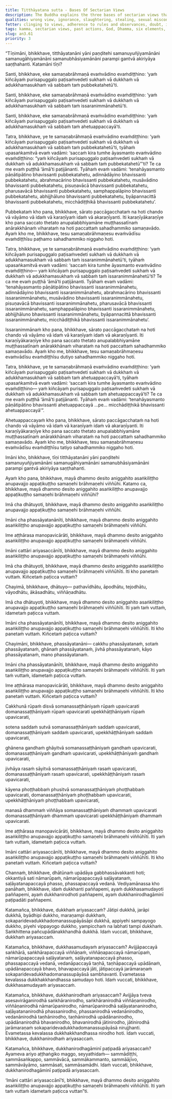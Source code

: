 ```yaml
---
title: Titthāyatana sutta - Bases Of Sectarian Views
description: The Buddha explains the three bases of sectarian views that when closely examined, culminate in inaction. He then shares the Dhamma that is irrefutable, undefiled, blameless, and not disapproved of by the wise.
qualities: wrong view, ignorance, slaughtering, stealing, sexual misconduct, wrong speech, greed, aversion, weak in effort, muddle-mindedness, happiness, displeasure, equanimity, suffering
fetter: clinging to views, adherence to rules and observances, doubt, ignorance
tags: kamma, sectarian views, past actions, God, Dhamma, six elements, earth, water, fire, air, space, consciousness, six sense bases, eighteen mental explorations, four noble truths, suffering, dependent origination, dependent co-arising, ignorance, intentional constructs, name and form, six sense bases, felt experience, feeling, craving, clinging, appropriation, grasping, existence, birth, death an, an3
slug: an3.61
priority: 3
---
```


“Tīṇimāni, bhikkhave, titthāyatanāni yāni paṇḍitehi samanuyuñjiyamānāni samanugāhiyamānāni samanubhāsiyamānāni parampi gantvā akiriyāya saṇṭhahanti. Katamāni tīṇi?

Santi, bhikkhave, eke samaṇabrāhmaṇā evaṁvādino evaṁdiṭṭhino: ‘yaṁ kiñcāyaṁ purisapuggalo paṭisaṁvedeti sukhaṁ vā dukkhaṁ vā adukkhamasukhaṁ vā sabbaṁ taṁ pubbekatahetū’ti.

Santi, bhikkhave, eke samaṇabrāhmaṇā evaṁvādino evaṁdiṭṭhino: ‘yaṁ kiñcāyaṁ purisapuggalo paṭisaṁvedeti sukhaṁ vā dukkhaṁ vā adukkhamasukhaṁ vā sabbaṁ taṁ issaranimmānahetū’ti.

Santi, bhikkhave, eke samaṇabrāhmaṇā evaṁvādino evaṁdiṭṭhino: ‘yaṁ kiñcāyaṁ purisapuggalo paṭisaṁvedeti sukhaṁ vā dukkhaṁ vā adukkhamasukhaṁ vā sabbaṁ taṁ ahetuappaccayā’ti.

Tatra, bhikkhave, ye te samaṇabrāhmaṇā evaṁvādino evaṁdiṭṭhino: ‘yaṁ kiñcāyaṁ purisapuggalo paṭisaṁvedeti sukhaṁ vā dukkhaṁ vā adukkhamasukhaṁ vā sabbaṁ taṁ pubbekatahetū’ti, tyāhaṁ upasaṅkamitvā evaṁ vadāmi: ‘saccaṁ kira tumhe āyasmanto evaṁvādino evaṁdiṭṭhino: “yaṁ kiñcāyaṁ purisapuggalo paṭisaṁvedeti sukhaṁ vā dukkhaṁ vā adukkhamasukhaṁ vā sabbaṁ taṁ pubbekatahetū”’ti? Te ca me evaṁ puṭṭhā ‘āmā’ti paṭijānanti. Tyāhaṁ evaṁ vadāmi: ‘tenahāyasmanto pāṇātipātino bhavissanti pubbekatahetu, adinnādāyino bhavissanti pubbekatahetu, abrahmacārino bhavissanti pubbekatahetu, musāvādino bhavissanti pubbekatahetu, pisuṇavācā bhavissanti pubbekatahetu, pharusavācā bhavissanti pubbekatahetu, samphappalāpino bhavissanti pubbekatahetu, abhijjhāluno bhavissanti pubbekatahetu, byāpannacittā bhavissanti pubbekatahetu, micchādiṭṭhikā bhavissanti pubbekatahetu’.

Pubbekataṁ kho pana, bhikkhave, sārato paccāgacchataṁ na hoti chando vā vāyāmo vā idaṁ vā karaṇīyaṁ idaṁ vā akaraṇīyanti. Iti karaṇīyākaraṇīye kho pana saccato thetato anupalabbhiyamāne muṭṭhassatīnaṁ anārakkhānaṁ viharataṁ na hoti paccattaṁ sahadhammiko samaṇavādo. Ayaṁ kho me, bhikkhave, tesu samaṇabrāhmaṇesu evaṁvādīsu evaṁdiṭṭhīsu paṭhamo sahadhammiko niggaho hoti.

Tatra, bhikkhave, ye te samaṇabrāhmaṇā evaṁvādino evaṁdiṭṭhino: ‘yaṁ kiñcāyaṁ purisapuggalo paṭisaṁvedeti sukhaṁ vā dukkhaṁ vā adukkhamasukhaṁ vā sabbaṁ taṁ issaranimmānahetū’ti, tyāhaṁ upasaṅkamitvā evaṁ vadāmi: ‘saccaṁ kira tumhe āyasmanto evaṁvādino evaṁdiṭṭhino— yaṁ kiñcāyaṁ purisapuggalo paṭisaṁvedeti sukhaṁ vā dukkhaṁ vā adukkhamasukhaṁ vā sabbaṁ taṁ issaranimmānahetū’ti? Te ca me evaṁ puṭṭhā ‘āmā’ti paṭijānanti. Tyāhaṁ evaṁ vadāmi: ‘tenahāyasmanto pāṇātipātino bhavissanti issaranimmānahetu, adinnādāyino bhavissanti issaranimmānahetu, abrahmacārino bhavissanti issaranimmānahetu, musāvādino bhavissanti issaranimmānahetu, pisuṇavācā bhavissanti issaranimmānahetu, pharusavācā bhavissanti issaranimmānahetu, samphappalāpino bhavissanti issaranimmānahetu, abhijjhāluno bhavissanti issaranimmānahetu, byāpannacittā bhavissanti issaranimmānahetu, micchādiṭṭhikā bhavissanti issaranimmānahetu’.

Issaranimmānaṁ kho pana, bhikkhave, sārato paccāgacchataṁ na hoti chando vā vāyāmo vā idaṁ vā karaṇīyaṁ idaṁ vā akaraṇīyanti. Iti karaṇīyākaraṇīye kho pana saccato thetato anupalabbhiyamāne muṭṭhassatīnaṁ anārakkhānaṁ viharataṁ na hoti paccattaṁ sahadhammiko samaṇavādo. Ayaṁ kho me, bhikkhave, tesu samaṇabrāhmaṇesu evaṁvādīsu evaṁdiṭṭhīsu dutiyo sahadhammiko niggaho hoti.

Tatra, bhikkhave, ye te samaṇabrāhmaṇā evaṁvādino evaṁdiṭṭhino: ‘yaṁ kiñcāyaṁ purisapuggalo paṭisaṁvedeti sukhaṁ vā dukkhaṁ vā adukkhamasukhaṁ vā sabbaṁ taṁ ahetuappaccayā’ti, tyāhaṁ upasaṅkamitvā evaṁ vadāmi: ‘saccaṁ kira tumhe āyasmanto evaṁvādino evaṁdiṭṭhino— yaṁ kiñcāyaṁ purisapuggalo paṭisaṁvedeti sukhaṁ vā dukkhaṁ vā adukkhamasukhaṁ vā sabbaṁ taṁ ahetuappaccayā’ti? Te ca me evaṁ puṭṭhā ‘āmā’ti paṭijānanti. Tyāhaṁ evaṁ vadāmi: ‘tenahāyasmanto pāṇātipātino bhavissanti ahetuappaccayā …pe… micchādiṭṭhikā bhavissanti ahetuappaccayā’”.

Ahetuappaccayaṁ kho pana, bhikkhave, sārato paccāgacchataṁ na hoti chando vā vāyāmo vā idaṁ vā karaṇīyaṁ idaṁ vā akaraṇīyanti. Iti karaṇīyākaraṇīye kho pana saccato thetato anupalabbhiyamāne muṭṭhassatīnaṁ anārakkhānaṁ viharataṁ na hoti paccattaṁ sahadhammiko samaṇavādo. Ayaṁ kho me, bhikkhave, tesu samaṇabrāhmaṇesu evaṁvādīsu evaṁdiṭṭhīsu tatiyo sahadhammiko niggaho hoti.

Imāni kho, bhikkhave, tīṇi titthāyatanāni yāni paṇḍitehi samanuyuñjiyamānāni samanugāhiyamānāni samanubhāsiyamānāni parampi gantvā akiriyāya saṇṭhahanti.

Ayaṁ kho pana, bhikkhave, mayā dhammo desito aniggahito asaṅkiliṭṭho anupavajjo appaṭikuṭṭho samaṇehi brāhmaṇehi viññūhi. Katamo ca, bhikkhave, mayā dhammo desito aniggahito asaṅkiliṭṭho anupavajjo appaṭikuṭṭho samaṇehi brāhmaṇehi viññūhi?

Imā cha dhātuyoti, bhikkhave, mayā dhammo desito aniggahito asaṅkiliṭṭho anupavajjo appaṭikuṭṭho samaṇehi brāhmaṇehi viññūhi.

Imāni cha phassāyatanānīti, bhikkhave, mayā dhammo desito aniggahito asaṅkiliṭṭho anupavajjo appaṭikuṭṭho samaṇehi brāhmaṇehi viññūhi.

Ime aṭṭhārasa manopavicārāti, bhikkhave, mayā dhammo desito aniggahito asaṅkiliṭṭho anupavajjo appaṭikuṭṭho samaṇehi brāhmaṇehi viññūhi.

Imāni cattāri ariyasaccānīti, bhikkhave, mayā dhammo desito aniggahito asaṅkiliṭṭho anupavajjo appaṭikuṭṭho samaṇehi brāhmaṇehi viññūhi.

Imā cha dhātuyoti, bhikkhave, mayā dhammo desito aniggahito asaṅkiliṭṭho anupavajjo appaṭikuṭṭho samaṇehi brāhmaṇehi viññūhīti. Iti kho panetaṁ vuttaṁ. Kiñcetaṁ paṭicca vuttaṁ?

Chayimā, bhikkhave, dhātuyo— pathavīdhātu, āpodhātu, tejodhātu, vāyodhātu, ākāsadhātu, viññāṇadhātu.

Imā cha dhātuyoti, bhikkhave, mayā dhammo desito aniggahito asaṅkiliṭṭho anupavajjo appaṭikuṭṭho samaṇehi brāhmaṇehi viññūhīti. Iti yaṁ taṁ vuttaṁ, idametaṁ paṭicca vuttaṁ.

Imāni cha phassāyatanānīti, bhikkhave, mayā dhammo desito aniggahito asaṅkiliṭṭho anupavajjo appaṭikuṭṭho samaṇehi brāhmaṇehi viññūhīti. Iti kho panetaṁ vuttaṁ. Kiñcetaṁ paṭicca vuttaṁ?

Chayimāni, bhikkhave, phassāyatanāni— cakkhu phassāyatanaṁ, sotaṁ phassāyatanaṁ, ghānaṁ phassāyatanaṁ, jivhā phassāyatanaṁ, kāyo phassāyatanaṁ, mano phassāyatanaṁ.

Imāni cha phassāyatanānīti, bhikkhave, mayā dhammo desito aniggahito asaṅkiliṭṭho anupavajjo appaṭikuṭṭho samaṇehi brāhmaṇehi viññūhīti. Iti yaṁ taṁ vuttaṁ, idametaṁ paṭicca vuttaṁ.

Ime aṭṭhārasa manopavicārāti, bhikkhave, mayā dhammo desito aniggahito asaṅkiliṭṭho anupavajjo appaṭikuṭṭho samaṇehi brāhmaṇehi viññūhīti. Iti kho panetaṁ vuttaṁ. Kiñcetaṁ paṭicca vuttaṁ?

Cakkhunā rūpaṁ disvā somanassaṭṭhāniyaṁ rūpaṁ upavicarati domanassaṭṭhāniyaṁ rūpaṁ upavicarati upekkhāṭṭhāniyaṁ rūpaṁ upavicarati,

sotena saddaṁ sutvā somanassaṭṭhāniyaṁ saddaṁ upavicarati, domanassaṭṭhāniyaṁ saddaṁ upavicarati, upekkhāṭṭhāniyaṁ saddaṁ upavicarati,

ghānena gandhaṁ ghāyitvā somanassaṭṭhāniyaṁ gandhaṁ upavicarati, domanassaṭṭhāniyaṁ gandhaṁ upavicarati, upekkhāṭṭhāniyaṁ gandhaṁ upavicarati,

jivhāya rasaṁ sāyitvā somanassaṭṭhāniyaṁ rasaṁ upavicarati, domanassaṭṭhāniyaṁ rasaṁ upavicarati, upekkhāṭṭhāniyaṁ rasaṁ upavicarati,

kāyena phoṭṭhabbaṁ phusitvā somanassaṭṭhāniyaṁ phoṭṭhabbaṁ upavicarati, domanassaṭṭhāniyaṁ phoṭṭhabbaṁ upavicarati, upekkhāṭṭhāniyaṁ phoṭṭhabbaṁ upavicarati,

manasā dhammaṁ viññāya somanassaṭṭhāniyaṁ dhammaṁ upavicarati domanassaṭṭhāniyaṁ dhammaṁ upavicarati upekkhāṭṭhāniyaṁ dhammaṁ upavicarati.

Ime aṭṭhārasa manopavicārāti, bhikkhave, mayā dhammo desito aniggahito asaṅkiliṭṭho anupavajjo appaṭikuṭṭho samaṇehi brāhmaṇehi viññūhīti. Iti yaṁ taṁ vuttaṁ, idametaṁ paṭicca vuttaṁ.

Imāni cattāri ariyasaccānīti, bhikkhave, mayā dhammo desito aniggahito asaṅkiliṭṭho anupavajjo appaṭikuṭṭho samaṇehi brāhmaṇehi viññūhīti. Iti kho panetaṁ vuttaṁ. Kiñcetaṁ paṭicca vuttaṁ?

Channaṁ, bhikkhave, dhātūnaṁ upādāya gabbhassāvakkanti hoti; okkantiyā sati nāmarūpaṁ, nāmarūpapaccayā saḷāyatanaṁ, saḷāyatanapaccayā phasso, phassapaccayā vedanā. Vediyamānassa kho panāhaṁ, bhikkhave, idaṁ dukkhanti paññapemi, ayaṁ dukkhasamudayoti paññapemi, ayaṁ dukkhanirodhoti paññapemi, ayaṁ dukkhanirodhagāminī paṭipadāti paññapemi.

Katamañca, bhikkhave, dukkhaṁ ariyasaccaṁ? Jātipi dukkhā, jarāpi dukkhā, byādhipi dukkho, maraṇampi dukkhaṁ, sokaparidevadukkhadomanassupāyāsāpi dukkhā, appiyehi sampayogo dukkho, piyehi vippayogo dukkho, yampicchaṁ na labhati tampi dukkhaṁ. Saṅkhittena pañcupādānakkhandhā dukkhā. Idaṁ vuccati, bhikkhave, dukkhaṁ ariyasaccaṁ.

Katamañca, bhikkhave, dukkhasamudayaṁ ariyasaccaṁ? Avijjāpaccayā saṅkhārā, saṅkhārapaccayā viññāṇaṁ, viññāṇapaccayā nāmarūpaṁ, nāmarūpapaccayā saḷāyatanaṁ, saḷāyatanapaccayā phasso, phassapaccayā vedanā, vedanāpaccayā taṇhā, taṇhāpaccayā upādānaṁ, upādānapaccayā bhavo, bhavapaccayā jāti, jātipaccayā jarāmaraṇaṁ sokaparidevadukkhadomanassupāyāsā sambhavanti. Evametassa kevalassa dukkhakkhandhassa samudayo hoti. Idaṁ vuccati, bhikkhave, dukkhasamudayaṁ ariyasaccaṁ.

Katamañca, bhikkhave, dukkhanirodhaṁ ariyasaccaṁ? Avijjāya tveva asesavirāganirodhā saṅkhāranirodho, saṅkhāranirodhā viññāṇanirodho, viññāṇanirodhā nāmarūpanirodho, nāmarūpanirodhā saḷāyatananirodho, saḷāyatananirodhā phassanirodho, phassanirodhā vedanānirodho, vedanānirodhā taṇhānirodho, taṇhānirodhā upādānanirodho, upādānanirodhā bhavanirodho, bhavanirodhā jātinirodho, jātinirodhā jarāmaraṇaṁ sokaparidevadukkhadomanassupāyāsā nirujjhanti. Evametassa kevalassa dukkhakkhandhassa nirodho hoti. Idaṁ vuccati, bhikkhave, dukkhanirodhaṁ ariyasaccaṁ.

Katamañca, bhikkhave, dukkhanirodhagāminī paṭipadā ariyasaccaṁ? Ayameva ariyo aṭṭhaṅgiko maggo, seyyathidaṁ— sammādiṭṭhi, sammāsaṅkappo, sammāvācā, sammākammanto, sammāājīvo, sammāvāyāmo, sammāsati, sammāsamādhi. Idaṁ vuccati, bhikkhave, dukkhanirodhagāminī paṭipadā ariyasaccaṁ.

‘Imāni cattāri ariyasaccānī’ti, bhikkhave, mayā dhammo desito aniggahito asaṅkiliṭṭho anupavajjo appaṭikuṭṭho samaṇehi brāhmaṇehi viññūhīti. Iti yaṁ taṁ vuttaṁ idametaṁ paṭicca vuttan”ti.
